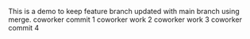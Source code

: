 This is a demo to keep feature branch updated with main branch using merge.
coworker commit 1
coworker work 2
coworker work 3
coworker commit 4
